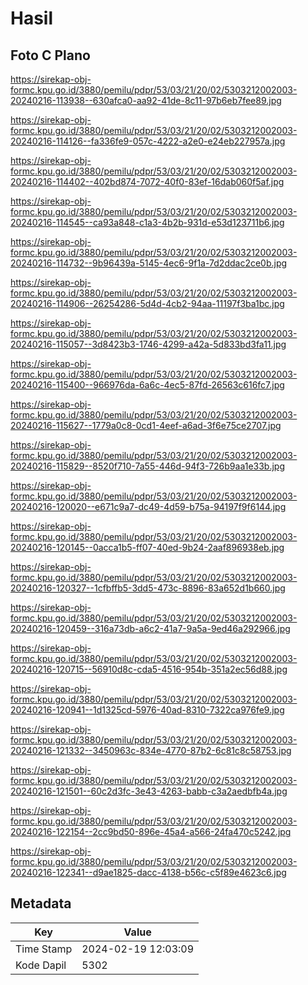 # Hasil

## Foto C Plano

https://sirekap-obj-formc.kpu.go.id/3880/pemilu/pdpr/53/03/21/20/02/5303212002003-20240216-113938--630afca0-aa92-41de-8c11-97b6eb7fee89.jpg

https://sirekap-obj-formc.kpu.go.id/3880/pemilu/pdpr/53/03/21/20/02/5303212002003-20240216-114126--fa336fe9-057c-4222-a2e0-e24eb227957a.jpg

https://sirekap-obj-formc.kpu.go.id/3880/pemilu/pdpr/53/03/21/20/02/5303212002003-20240216-114402--402bd874-7072-40f0-83ef-16dab060f5af.jpg

https://sirekap-obj-formc.kpu.go.id/3880/pemilu/pdpr/53/03/21/20/02/5303212002003-20240216-114545--ca93a848-c1a3-4b2b-931d-e53d123711b6.jpg

https://sirekap-obj-formc.kpu.go.id/3880/pemilu/pdpr/53/03/21/20/02/5303212002003-20240216-114732--9b96439a-5145-4ec6-9f1a-7d2ddac2ce0b.jpg

https://sirekap-obj-formc.kpu.go.id/3880/pemilu/pdpr/53/03/21/20/02/5303212002003-20240216-114906--26254286-5d4d-4cb2-94aa-11197f3ba1bc.jpg

https://sirekap-obj-formc.kpu.go.id/3880/pemilu/pdpr/53/03/21/20/02/5303212002003-20240216-115057--3d8423b3-1746-4299-a42a-5d833bd3fa11.jpg

https://sirekap-obj-formc.kpu.go.id/3880/pemilu/pdpr/53/03/21/20/02/5303212002003-20240216-115400--966976da-6a6c-4ec5-87fd-26563c616fc7.jpg

https://sirekap-obj-formc.kpu.go.id/3880/pemilu/pdpr/53/03/21/20/02/5303212002003-20240216-115627--1779a0c8-0cd1-4eef-a6ad-3f6e75ce2707.jpg

https://sirekap-obj-formc.kpu.go.id/3880/pemilu/pdpr/53/03/21/20/02/5303212002003-20240216-115829--8520f710-7a55-446d-94f3-726b9aa1e33b.jpg

https://sirekap-obj-formc.kpu.go.id/3880/pemilu/pdpr/53/03/21/20/02/5303212002003-20240216-120020--e671c9a7-dc49-4d59-b75a-94197f9f6144.jpg

https://sirekap-obj-formc.kpu.go.id/3880/pemilu/pdpr/53/03/21/20/02/5303212002003-20240216-120145--0acca1b5-ff07-40ed-9b24-2aaf896938eb.jpg

https://sirekap-obj-formc.kpu.go.id/3880/pemilu/pdpr/53/03/21/20/02/5303212002003-20240216-120327--1cfbffb5-3dd5-473c-8896-83a652d1b660.jpg

https://sirekap-obj-formc.kpu.go.id/3880/pemilu/pdpr/53/03/21/20/02/5303212002003-20240216-120459--316a73db-a6c2-41a7-9a5a-9ed46a292966.jpg

https://sirekap-obj-formc.kpu.go.id/3880/pemilu/pdpr/53/03/21/20/02/5303212002003-20240216-120715--56910d8c-cda5-4516-954b-351a2ec56d88.jpg

https://sirekap-obj-formc.kpu.go.id/3880/pemilu/pdpr/53/03/21/20/02/5303212002003-20240216-120941--1d1325cd-5976-40ad-8310-7322ca976fe9.jpg

https://sirekap-obj-formc.kpu.go.id/3880/pemilu/pdpr/53/03/21/20/02/5303212002003-20240216-121332--3450963c-834e-4770-87b2-6c81c8c58753.jpg

https://sirekap-obj-formc.kpu.go.id/3880/pemilu/pdpr/53/03/21/20/02/5303212002003-20240216-121501--60c2d3fc-3e43-4263-babb-c3a2aedbfb4a.jpg

https://sirekap-obj-formc.kpu.go.id/3880/pemilu/pdpr/53/03/21/20/02/5303212002003-20240216-122154--2cc9bd50-896e-45a4-a566-24fa470c5242.jpg

https://sirekap-obj-formc.kpu.go.id/3880/pemilu/pdpr/53/03/21/20/02/5303212002003-20240216-122341--d9ae1825-dacc-4138-b56c-c5f89e4623c6.jpg


## Metadata

| Key        | Value               |
| ---------- | ------------------- |
| Time Stamp | 2024-02-19 12:03:09 |
| Kode Dapil | 5302                |



